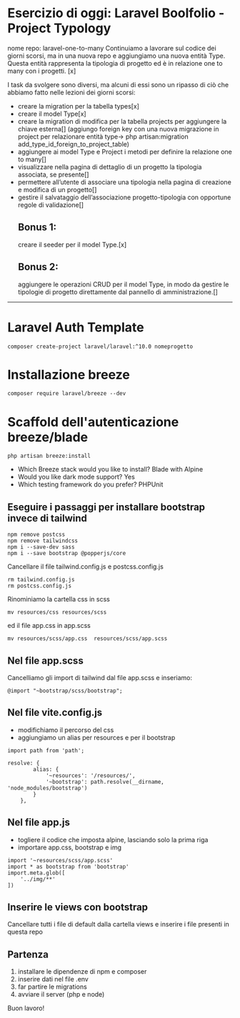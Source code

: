 # Esercizio di oggi: Laravel Boolfolio - Project Typology

nome repo: laravel-one-to-many
Continuiamo a lavorare sul codice dei giorni scorsi, ma in una nuova repo e aggiungiamo una nuova entità Type. Questa entità rappresenta la tipologia di progetto ed è in relazione one to many con i progetti. [x]

I task da svolgere sono diversi, ma alcuni di essi sono un ripasso di ciò che abbiamo fatto nelle lezioni dei giorni scorsi:

-   creare la migration per la tabella types[x]
-   creare il model Type[x]
-   creare la migration di modifica per la tabella projects per aggiungere la chiave esterna[] (aggiungo foreign key con una nuova migrazione in project per relazionare entità type-> php artisan:migration add_type_id_foreign_to_project_table)
-   aggiungere ai model Type e Project i metodi per definire la relazione one to many[]
-   visualizzare nella pagina di dettaglio di un progetto la tipologia associata, se presente[]
-   permettere all’utente di associare una tipologia nella pagina di creazione e modifica di un progetto[]
-   gestire il salvataggio dell’associazione progetto-tipologia con opportune regole di validazione[]
    ## Bonus 1:
    creare il seeder per il model Type.[x]
    ## Bonus 2:
    aggiungere le operazioni CRUD per il model Type, in modo da gestire le tipologie di progetto direttamente dal pannello di amministrazione.[]

---

# Laravel Auth Template

```
composer create-project laravel/laravel:^10.0 nomeprogetto
```

# Installazione breeze

```
composer require laravel/breeze --dev
```

# Scaffold dell'autenticazione breeze/blade

```
php artisan breeze:install
```

-   Which Breeze stack would you like to install? Blade with Alpine
-   Would you like dark mode support? Yes
-   Which testing framework do you prefer? PHPUnit

## Eseguire i passaggi per installare bootstrap invece di tailwind

```
npm remove postcss
npm remove tailwindcss
npm i --save-dev sass
npm i --save bootstrap @popperjs/core
```

Cancellare il file tailwind.config.js e postcss.config.js

```
rm tailwind.config.js
rm postcss.config.js
```

Rinominiamo la cartella css in scss

```
mv resources/css resources/scss
```

ed il file app.css in app.scss

```
mv resources/scss/app.css  resources/scss/app.scss
```

## Nel file app.scss

Cancelliamo gli import di tailwind dal file app.scss e inseriamo:

```
@import "~bootstrap/scss/bootstrap";
```

## Nel file vite.config.js

-   modifichiamo il percorso del css
-   aggiungiamo un alias per resources e per il bootstrap

```
import path from 'path';

resolve: {
        alias: {
            '~resources': '/resources/',
            '~bootstrap': path.resolve(__dirname, 'node_modules/bootstrap')
        }
    },
```

## Nel file app.js

-   togliere il codice che imposta alpine, lasciando solo la prima riga
-   importare app.css, bootstrap e img

```
import '~resources/scss/app.scss'
import * as bootstrap from 'bootstrap'
import.meta.glob([
    '../img/**'
])
```

## Inserire le views con bootstrap

Cancellare tutti i file di default dalla cartella views e inserire i file presenti in questa repo

## Partenza

1. installare le dipendenze di npm e composer
2. inserire dati nel file .env
3. far partire le migrations
4. avviare il server (php e node)

Buon lavoro!
